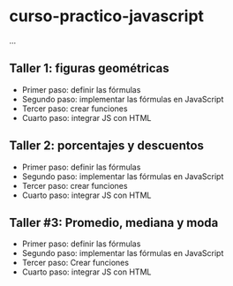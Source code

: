 # curso-practico-javascript

...

## Taller 1: figuras geométricas

- Primer paso: definir las fórmulas
- Segundo paso: implementar las fórmulas en JavaScript
- Tercer paso: crear funciones
-  Cuarto paso: integrar JS con HTML

## Taller 2: porcentajes y descuentos

- Primer paso: definir las fórmulas
- Segundo paso: implementar las fórmulas en JavaScript
- Tercer paso: crear funciones
-  Cuarto paso: integrar JS con HTML

## Taller #3: Promedio, mediana y moda

- Primer paso: definir las fórmulas
- Segundo paso: implementar las fórmulas en JavaScript
- Tercer paso: Crear funciones
- Cuarto paso: integrar JS con HTML

